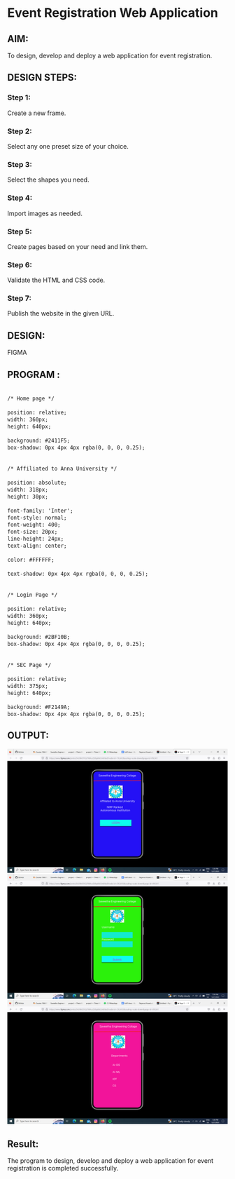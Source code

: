 # Event Registration Web Application

## AIM:
To design, develop and deploy a web application for event registration.

## DESIGN STEPS:

### Step 1:
Create a new frame.

### Step 2:
Select any one preset size of your choice.

### Step 3:
Select the shapes you need.

### Step 4:
Import images as needed.

### Step 5:
Create pages based on your need and link them.

### Step 6:

Validate the HTML and CSS code.

### Step 7:

Publish the website in the given URL.

## DESIGN:
FIGMA

## PROGRAM :
```

/* Home page */

position: relative;
width: 360px;
height: 640px;

background: #2411F5;
box-shadow: 0px 4px 4px rgba(0, 0, 0, 0.25);


/* Affiliated to Anna University */

position: absolute;
width: 318px;
height: 30px;

font-family: 'Inter';
font-style: normal;
font-weight: 400;
font-size: 20px;
line-height: 24px;
text-align: center;

color: #FFFFFF;

text-shadow: 0px 4px 4px rgba(0, 0, 0, 0.25);


/* Login Page */

position: relative;
width: 360px;
height: 640px;

background: #2BF10B;
box-shadow: 0px 4px 4px rgba(0, 0, 0, 0.25);


/* SEC Page */

position: relative;
width: 375px;
height: 640px;

background: #F2149A;
box-shadow: 0px 4px 4px rgba(0, 0, 0, 0.25);
```

## OUTPUT:
![output](./event1.png)
![output](./event2.png)
![output](./event3.png)

## Result:
The program to design, develop and deploy a web application for event registration is completed successfully.



